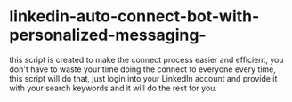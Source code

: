 # linkedin-auto-connect-bot-with-personalized-messaging-
this script is created to make the connect process easier and efficient, you don't have to waste your time doing the connect to everyone every time, this script will do that, just login into your LinkedIn account and provide it with your search keywords and it will do the rest for you.
